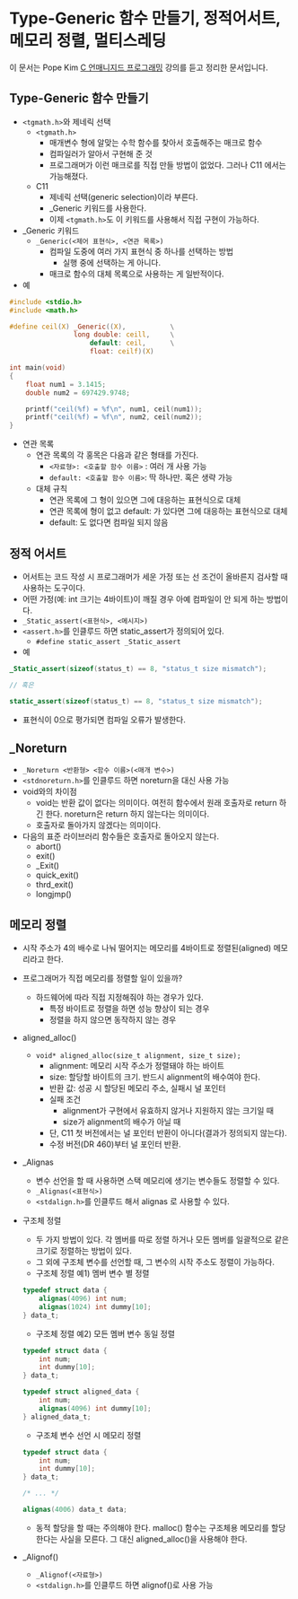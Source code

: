# Type-Generic 함수 만들기, 정적어서트, 메모리 정렬, 멀티스레딩

이 문서는 Pope Kim [C 언매니지드 프로그래밍](https://www.udemy.com/course/c-unmanaged-programming-by-pocu/) 강의를 듣고 정리한 문서입니다.

## Type-Generic 함수 만들기

- `<tgmath.h>`와 제네릭 선택
  - `<tgmath.h>`
    - 매개변수 형에 알맞는 수학 함수를 찾아서 호출해주는 매크로 함수
    - 컴파일러가 알아서 구현해 준 것
    - 프로그래머가 이런 매크로를 직접 만들 방법이 없었다. 그러나 C11 에서는 가능해졌다.
  - C11
    - 제네릭 선택(generic selection)이라 부른다.
    - _Generic 키워드를 사용한다.
    - 이제 `<tgmath.h>`도 이 키워드를 사용해서 직접 구현이 가능하다.
- _Generic 키워드
  - `_Generic(<제어 표현식>, <연관 목록>)`
    - 컴파일 도중에 여러 가지 표현식 중 하나를 선택하는 방법
      - 실행 중에 선택하는 게 아니다.
    - 매크로 함수의 대체 목록으로 사용하는 게 일반적이다.
- 예

```c
#include <stdio.h>
#include <math.h>

#define ceil(X) _Generic((X),           \
                long double: ceill,     \
                    default: ceil,      \
                    float: ceilf)(X)

int main(void)
{
    float num1 = 3.1415;
    double num2 = 697429.9748;

    printf("ceil(%f) = %f\n", num1, ceil(num1));
    printf("ceil(%f) = %f\n", num2, ceil(num2));
}

```

- 연관 목록
  - 연관 목록의 각 홍목은 다음과 같은 형태를 가진다.
    - `<자료형>: <호출할 함수 이름>` : 여러 개 사용 가능
    - `default: <호출할 함수 이름>`: 딱 하나만. 혹은 생략 가능
  - 대체 규칙
    - 연관 목록에 그 형이 있으면 그에 대응하는 표현식으로 대체
    - 연관 목록에 형이 없고 default: 가 있다면 그에 대응하는 표현식으로 대체
    - default: 도 없다면 컴파일 되지 않음

## 정적 어서트

- 어서트는 코드 작성 시 프로그래머가 세운 가정 또는 선 조건이 올바른지 검사할 때 사용하는 도구이다.
- 어떤 가정(예: int 크기는 4바이트)이 깨질 경우 아예 컴파일이 안 되게 하는 방법이다.
- `_Static_assert(<표현식>, <메시지>)`
- `<assert.h>`를 인클루드 하면 static_assert가 정의되어 있다.
  - `#define static_assert _Static_assert`
- 예

```c
_Static_assert(sizeof(status_t) == 8, "status_t size mismatch");

// 혹은 

static_assert(sizeof(status_t) == 8, "status_t size mismatch");
```

- 표현식이 0으로 평가되면 컴파일 오류가 발생한다.

## _Noreturn

- `_Noreturn <반환형> <함수 이름>(<매개 변수>)`
- `<stdnoreturn.h>`를 인클루드 하면 noreturn을 대신 사용 가능
- void와의 차이점
  - void는 반환 값이 없다는 의미이다. 여전히 함수에서 원래 호출자로 return 하긴 한다. noreturn은 return 하지 않는다는 의미이다.
  - 호출자로 돌아가지 않겠다는 의미이다.
- 다음의 표준 라이브러리 함수들은 호출자로 돌아오지 않는다.
  - abort()
  - exit()
  - _Exit()
  - quick_exit()
  - thrd_exit()
  - longjmp()

## 메모리 정렬

- 시작 주소가 4의 배수로 나눠 떨어지는 메모리를 4바이트로 정렬된(aligned) 메모리라고 한다.
- 프로그래머가 직접 메모리를 정렬할 일이 있을까?
  - 하드웨어에 따라 직접 지정해줘야 하는 경우가 있다.
    - 특정 바이트로 정렬을 하면 성능 향상이 되는 경우
    - 정렬을 하지 않으면 동작하지 않는 경우
- aligned_alloc()
  - `void* aligned_alloc(size_t alignment, size_t size);`
    - alignment: 메모리 시작 주소가 정렬돼야 하는 바이트
    - size: 할당할 바이트의 크기. 반드시 alignment의 배수여야 한다.
    - 반환 값: 성공 시 할당된 메모리 주소, 실패시 널 포인터
    - 실패 조건
      - alignment가 구현에서 유효하지 않거나 지원하지 않는 크기일 때
      - size가 alignment의 배수가 아닐 때
    - 단, C11 첫 버전에서는 널 포인터 반환이 아니다(결과가 정의되지 않는다).
    - 수정 버전(DR 460)부터 널 포인터 반환.
- _Alignas
  - 변수 선언을 할 때 사용하면 스택 메모리에 생기는 변수들도 정렬할 수 있다.
  - `_Alignas(<표현식>)`
  - `<stdalign.h>`를 인클루드 해서 alignas 로 사용할 수 있다.
- 구조체 정렬
  - 두 가지 방법이 있다. 각 멤버를 따로 정렬 하거나 모든 멤버를 일괄적으로 같은 크기로 정렬하는 방법이 있다.
  - 그 외에 구조체 변수를 선언할 때, 그 변수의 시작 주소도 정렬이 가능하다.
  - 구조체 정렬 예1) 멤버 변수 별 정렬

  ```c
  typedef struct data {
      alignas(4096) int num;
      alignas(1024) int dummy[10];
  } data_t;
  ```

  - 구조체 정렬 예2) 모든 멤버 변수 동일 정렬

  ```c
  typedef struct data {
      int num;
      int dummy[10];
  } data_t;

  typedef struct aligned_data {
      int num;
      alignas(4096) int dummy[10];
  } aligned_data_t;
  ```

  - 구조체 변수 선언 시 메모리 정렬

  ```c
  typedef struct data {
      int num;
      int dummy[10];
  } data_t;

  /* ... */ 

  alignas(4006) data_t data;

  ```

  - 동적 할당을 할 때는 주의해야 한다. malloc() 함수는 구조체용 메모리를 할당한다는 사실을 모른다. 그 대신 aligned_alloc()을 사용해야 한다.

- _Alignof()
  - `_Alignof(<자료형>)`
  - `<stdalign.h>`를 인클루드 하면 alignof()로 사용 가능
